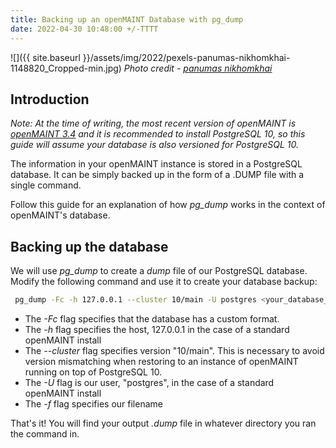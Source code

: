```yaml
---
title: Backing up an openMAINT Database with pg_dump
date: 2022-04-30 10:48:00 +/-TTTT
---
```

![]({{ site.baseurl }}/assets/img/2022/pexels-panumas-nikhomkhai-1148820_Cropped-min.jpg)
*Photo credit - [panumas nikhomkhai](https://www.pexels.com/@cookiecutter/)*
## Introduction

*Note: At the time of writing, the most recent version of openMAINT is [openMAINT 3.4](https://sourceforge.net/projects/openmaint/files/2.2/Core%20updates/openmaint-2.2-3.4/) and it is recommended to install PostgreSQL 10, so this guide will assume your database is also versioned for PostgreSQL 10.*

The information in your openMAINT instance is stored in a PostgreSQL database. It can be simply backed up in the form of a .DUMP file with a single command. 

Follow this guide for an explanation of how *pg_dump*  works in the context of openMAINT's database.

## Backing up the database

We will use *pg_dump*  to create a *dump*  file of our PostgreSQL database. Modify the following command and use it to create your database backup:

```bash
 pg_dump -Fc -h 127.0.0.1 --cluster 10/main -U postgres <your_database_name> -f openMAINT_backup_MM_DD_YYYY.dump
 ```

* The *-Fc*  flag specifies that the database has a custom format.
* The *-h*  flag specifies the host, 127.0.0.1 in the case of a standard openMAINT install
* The *--cluster*  flag specifies version "10/main". This is necessary to avoid version mismatching when restoring to an instance of openMAINT running on top of PostgreSQL 10.
* The *-U*  flag is our user, "postgres", in the case of a standard openMAINT install
* The *-f*  flag specifies our filename

That's it! You will find your output *.dump*  file in whatever directory you ran the command in.